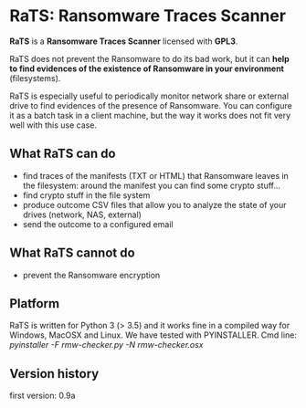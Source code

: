 # RaTS: Ransomware Traces Scanner #

**RaTS** is a **Ransomware Traces Scanner** licensed with **GPL3**.

RaTS does not prevent the Ransomware to do its bad work, but it can **help to find evidences of the existence of Ransomware in your environment** (filesystems).

RaTS is especially useful to periodically monitor network share or external drive to find evidences of the presence of Ransomware. You can configure it as a batch task in a client machine, but the way it works does not fit very well with this use case.

## What RaTS can do ##

- find traces of the manifests (TXT or HTML) that Ransomware leaves in the filesystem: around the manifest you can find some crypto stuff...
- find crypto stuff in the file system
- produce outcome CSV files that allow you to analyze the state of your drives (network, NAS, external)
- send the outcome to a configured email

## What RaTS cannot do ##

- prevent the Ransomware encryption

## Platform ##

RaTS is written for Python 3 (> 3.5) and it works fine in a compiled way for Windows, MacOSX and Linux. We have tested with PYINSTALLER. Cmd line: *pyinstaller -F rmw-checker.py -N rmw-checker.osx*

## Version history ##

first version: 0.9a